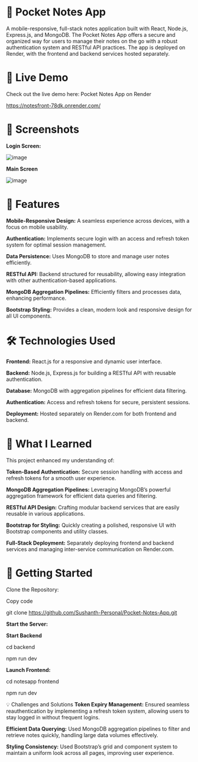 # 📓 Pocket Notes App
A mobile-responsive, full-stack notes application built with React, Node.js, Express.js, and MongoDB. The Pocket Notes App offers a secure and organized way for users to manage their notes on the go with a robust authentication system and RESTful API practices. The app is deployed on Render, with the frontend and backend services hosted separately.

# 🚀 Live Demo
Check out the live demo here: Pocket Notes App on Render

https://notesfront-78dk.onrender.com/

# 📸 Screenshots

**Login Screen:**

![image](https://github.com/user-attachments/assets/fe2acce1-77a0-44fb-a26a-448c0a755159)

**Main Screen**

![image](https://github.com/user-attachments/assets/09f9508f-4c88-4e43-8080-bc50307e8064)

# 🌟 Features
**Mobile-Responsive Design:** A seamless experience across devices, with a focus on mobile usability.

**Authentication:** Implements secure login with an access and refresh token system for optimal session management.

**Data Persistence:** Uses MongoDB to store and manage user notes efficiently.

**RESTful API:** Backend structured for reusability, allowing easy integration with other authentication-based applications.

**MongoDB Aggregation Pipelines:** Efficiently filters and processes data, enhancing performance.

**Bootstrap Styling:** Provides a clean, modern look and responsive design for all UI components.

# 🛠️ Technologies Used
**Frontend:** React.js for a responsive and dynamic user interface.

**Backend:** Node.js, Express.js for building a RESTful API with reusable authentication.

**Database:** MongoDB with aggregation pipelines for efficient data filtering.

**Authentication:** Access and refresh tokens for secure, persistent sessions.

**Deployment:** Hosted separately on Render.com for both frontend and backend.

# 🧠 What I Learned
This project enhanced my understanding of:

**Token-Based Authentication:** Secure session handling with access and refresh tokens for a smooth user experience.

**MongoDB Aggregation Pipelines:** Leveraging MongoDB’s powerful aggregation framework for efficient data queries and filtering.

**RESTful API Design:** Crafting modular backend services that are easily reusable in various applications.

**Bootstrap for Styling:** Quickly creating a polished, responsive UI with Bootstrap components and utility classes.

**Full-Stack Deployment:** Separately deploying frontend and backend services and managing inter-service communication on Render.com.

# 🚀 Getting Started
Clone the Repository:

Copy code

git clone https://github.com/Sushanth-Personal/Pocket-Notes-App.git

**Start the Server:**

**Start Backend**

cd backend

npm run dev

**Launch Frontend:**

cd notesapp frontend

npm run dev


💡 Challenges and Solutions
**Token Expiry Management:** Ensured seamless reauthentication by implementing a refresh token system, allowing users to stay logged in without frequent logins.

**Efficient Data Querying:** Used MongoDB aggregation pipelines to filter and retrieve notes quickly, handling large data volumes effectively.

**Styling Consistency:** Used Bootstrap’s grid and component system to maintain a uniform look across all pages, improving user experience.
